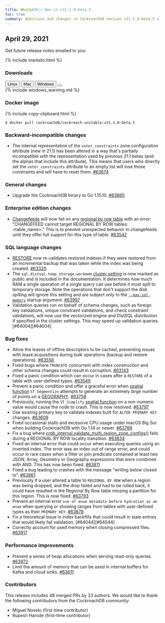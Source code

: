 ```yaml
---
title: What&#39;s New in v21.1.0-beta.5
toc: true
summary: Additions and changes in CockroachDB version v21.1.0-beta.5 since version v21.1.0-beta.4
---
```


## April 29, 2021

Get future release notes emailed to you:

{% include marketo.html %}

### Downloads

<div id="os-tabs" class="filters clearfix">
    <a href="https://binaries.cockroachdb.com/cockroach-v21.1.0-beta.5.linux-amd64.tgz"><button id="linux" class="filter-button" data-scope="linux" data-eventcategory="linux-binary-release-notes">Linux</button></a>
    <a href="https://binaries.cockroachdb.com/cockroach-v21.1.0-beta.5.darwin-10.9-amd64.tgz"><button id="mac" class="filter-button" data-scope="mac" data-eventcategory="mac-binary-release-notes">Mac</button></a>
    <a href="https://binaries.cockroachdb.com/cockroach-v21.1.0-beta.5.windows-6.2-amd64.zip"><button id="windows" class="filter-button" data-scope="windows" data-eventcategory="windows-binary-release-notes">Windows</button></a>
    <a href="https://binaries.cockroachdb.com/cockroach-v21.1.0-beta.5.src.tgz"><button id="source" class="filter-button" data-scope="source" data-eventcategory="source-release-notes"></a>
</div>

<section class="filter-content" data-scope="windows">
{% include windows_warning.md %}
</section>

### Docker image

{% include copy-clipboard.html %}
~~~shell
$ docker pull cockroachdb/cockroach-unstable:v21.1.0-beta.5
~~~

### Backward-incompatible changes

- The internal representation of the `voter_constraints` zone configuration attribute (new in 21.1) has been altered in a way that's partially incompatible with the representation used by previous 21.1 betas (and the alphas that include this attribute). This means that users who directly set the `voter_constraints` attribute to an empty list will lose those constraints and will have to reset them. [#63674][#63674]

### General changes

- Upgrade the CockroachDB binary to Go 1.15.10. [#63865][#63865]

### Enterprise edition changes

- [Changefeeds](../v21.1/create-changefeed.html) will now fail on any [regional by row table](../v21.1/multiregion-overview.html#regional-by-row-tables) with an error: "CHANGEFEED cannot target REGIONAL BY ROW tables: <table_name>." This is to prevent unexpected behavior in changefeeds until they offer full support for this type of table. [#63542][#63542]

### SQL language changes

- [RESTORE](../v21.1/restore.html) now re-validates restored indexes if they were restored from an incremental backup that was taken while the index was being created. [#63320][#63320]
- The `sql.distsql.temp_storage.workmem` [cluster setting](../v21.1/cluster-settings.html) is now marked as public and is included in the documentation. It determines how much RAM a single operation of a single query can use before it must spill to temporary storage. Note the operations that don't support the disk spilling will ignore this setting and are subject only to the [`--max-sql-memory`](../v21.1/recommended-production-settings.html#cache-and-sql-memory-size) startup argument. [#63997][#63997]
- Validation queries run on behalf of schema changes, such as foreign key validations, unique constraint validations, and check constraint validations, will now use the vectorized engine and DistSQL distribution if specified in the cluster settings. This may speed up validation queries. [#64004][#64004]

### Bug fixes

- Allow the leases of offline descriptors to be cached, preventing issues with lease acquisitions during bulk operations (backup and restore operations). [#63558][#63558]
- Fixed bugs where `TRUNCATE` concurrent with index construction and other schema changes could result in corruption. [#63143][#63143]
- Fixed a panic condition which can occur in cases after a `RESTORE` of a table with user-defined types. [#63549][#63549]
- Prevent a panic condition and offer a graceful error when [spatial function](../v21.1/functions-and-operators.html#spatial-functions) `ST_Segmentize` attempts to generate an extremely large number of points on a [GEOGRAPHY](../v21.1/spatial-glossary.html#geography). [#63758][#63758]
- Previously, running the `ST_Simplify` [spatial function](../v21.1/functions-and-operators.html#spatial-functions) on a non-numeric value would cause the node to crash. This is now resolved. [#63797][#63797]
- Use existing primary key to validate indexes built for `ALTER PRIMARY KEY` changes. [#63609][#63609]
- Fixed occasional stalls and excessive CPU usage under macOS Big Sur when building CockroachDB with Go 1.14 or newer. [#63789][#63789]
- Fix a bug where [crdb_internal.validate_multi_region_zone_configs()](https://github.com/cockroachdb/cockroach/blob/master/docs/generated/sql/functions.md#multi-region-functions) fails during a REGIONAL BY ROW locality transition. [#63834][#63834]
- Fixed an internal error that could occur when executing queries using an inverted index. The error was an index out of range error, and could occur in rare cases when a filter or join predicate contained at least two JSON, Array, Geometry or Geography expressions that were combined with AND. This has now been fixed. [#63811][#63811]
- Fixed a bug leading to crashes with the message "writing below closed ts". [#63861][#63861]
- Previously if a user altered a table to `REGIONAL BY ROW` when a region was being dropped, and the drop failed and had to be rolled back, it could have resulted in the Regional By Row table missing a partition for this region. This is now fixed. [#63793][#63793]
- Prevent an internal error `use of enum metadata before hydration as an enum` when querying or showing ranges from tables with user-defined types as their `PRIMARY KEY`. [#63878][#63878]
- Fix a theoretical issue in index backfills that could result in stale entries that would likely fail validation. [#64044][#64044]
- Correctly account for used memory when closing compressed files. [#63917][#63917]


### Performance improvements

- Prevent a series of heap allocations when serving read-only queries. [#63972][#63972]
- Limit the amount of memory that can be used in internal buffers for Kafka and cloud sinks. [#63611][#63611]

### Contributors

This release includes 48 merged PRs by 23 authors.
We would like to thank the following contributors from the CockroachDB community:

- Miguel Novelo (first-time contributor)
- Rupesh Harode (first-time contributor)

[#63143]: https://github.com/cockroachdb/cockroach/pull/63143
[#63320]: https://github.com/cockroachdb/cockroach/pull/63320
[#63542]: https://github.com/cockroachdb/cockroach/pull/63542
[#63549]: https://github.com/cockroachdb/cockroach/pull/63549
[#63558]: https://github.com/cockroachdb/cockroach/pull/63558
[#63609]: https://github.com/cockroachdb/cockroach/pull/63609
[#63611]: https://github.com/cockroachdb/cockroach/pull/63611
[#63674]: https://github.com/cockroachdb/cockroach/pull/63674
[#63758]: https://github.com/cockroachdb/cockroach/pull/63758
[#63768]: https://github.com/cockroachdb/cockroach/pull/63768
[#63789]: https://github.com/cockroachdb/cockroach/pull/63789
[#63793]: https://github.com/cockroachdb/cockroach/pull/63793
[#63797]: https://github.com/cockroachdb/cockroach/pull/63797
[#63811]: https://github.com/cockroachdb/cockroach/pull/63811
[#63834]: https://github.com/cockroachdb/cockroach/pull/63834
[#63861]: https://github.com/cockroachdb/cockroach/pull/63861
[#63865]: https://github.com/cockroachdb/cockroach/pull/63865
[#63878]: https://github.com/cockroachdb/cockroach/pull/63878
[#63917]: https://github.com/cockroachdb/cockroach/pull/63917
[#63949]: https://github.com/cockroachdb/cockroach/pull/63949
[#63972]: https://github.com/cockroachdb/cockroach/pull/63972
[#63997]: https://github.com/cockroachdb/cockroach/pull/63997
[3da670d4a]: https://github.com/cockroachdb/cockroach/commit/3da670d4a

